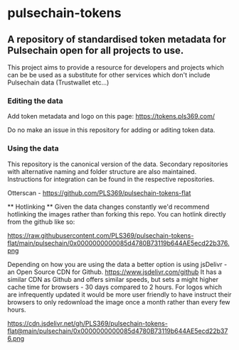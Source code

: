 # pulsechain-tokens

## A repository of standardised token metadata for Pulsechain open for all projects to use.

This project aims to provide a resource for developers and projects which can be be used as a substitute for other services which don't include Pulsechain data (Trustwallet etc...)

### Editing the data

Add token metadata and logo on this page: https://tokens.pls369.com/

Do no make an issue in this repository for adding or aditing token data.

### Using the data

This repository is the canonical version of the data. Secondary repositories with alternative naming and folder structure are also maintained. Instructions for integration can be found in the respective repositories.

Otterscan - https://github.com/PLS369/pulsechain-tokens-flat


** Hotlinking **
Given the data changes constantly we'd recommend hotlinking the images rather than forking this repo.
You can hotlink directly from the github like so:

https://raw.githubusercontent.com/PLS369/pulsechain-tokens-flat/main/pulsechain/0x0000000000085d4780B73119b644AE5ecd22b376.png

Depending on how you are using the data a better option is using jsDelivr - an Open Source CDN for Github. https://www.jsdelivr.com/github
It has a similar CDN as Github and offers similar speeds, but sets a might higher cache time for browsers - 30 days compared to 2 hours. For logos which are infrequently updated it would be more user friendly to have instruct their browsers to only redownload the image once a month rather than every few hours.

https://cdn.jsdelivr.net/gh/PLS369/pulsechain-tokens-flat@main/pulsechain/0x0000000000085d4780B73119b644AE5ecd22b376.png